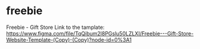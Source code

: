 # freebie
Freebie - Gift Store
Link to the tamplate:
https://www.figma.com/file/TqQibum2l8PGslu50LZLXI/Freebie---Gift-Store-Website-Template-(Copy)-(Copy)?node-id=0%3A1
